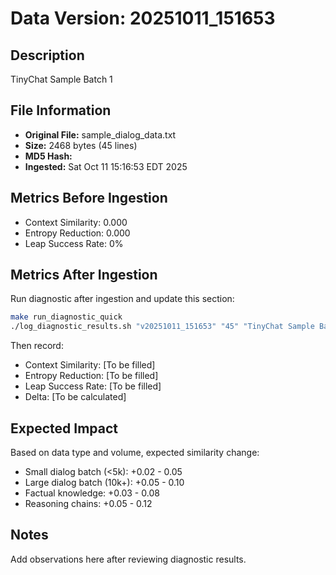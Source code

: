 # Data Version: 20251011_151653

## Description
TinyChat Sample Batch 1

## File Information
- **Original File:** sample_dialog_data.txt
- **Size:** 2468 bytes (45 lines)
- **MD5 Hash:** 
- **Ingested:** Sat Oct 11 15:16:53 EDT 2025

## Metrics Before Ingestion
- Context Similarity: 0.000
- Entropy Reduction: 0.000
- Leap Success Rate: 0%

## Metrics After Ingestion
Run diagnostic after ingestion and update this section:
```bash
make run_diagnostic_quick
./log_diagnostic_results.sh "v20251011_151653" "45" "TinyChat Sample Batch 1"
```

Then record:
- Context Similarity: [To be filled]
- Entropy Reduction: [To be filled]
- Leap Success Rate: [To be filled]
- Delta: [To be calculated]

## Expected Impact
Based on data type and volume, expected similarity change:
- Small dialog batch (<5k): +0.02 - 0.05
- Large dialog batch (10k+): +0.05 - 0.10
- Factual knowledge: +0.03 - 0.08
- Reasoning chains: +0.05 - 0.12

## Notes
Add observations here after reviewing diagnostic results.
